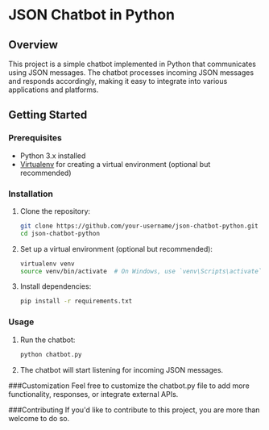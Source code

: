 # JSON Chatbot in Python

## Overview

This project is a simple chatbot implemented in Python that communicates using JSON messages. The chatbot processes incoming JSON messages and responds accordingly, making it easy to integrate into various applications and platforms.

## Getting Started

### Prerequisites

- Python 3.x installed
- [Virtualenv](https://pypi.org/project/virtualenv/) for creating a virtual environment (optional but recommended)

### Installation

1. Clone the repository:

    ```bash
    git clone https://github.com/your-username/json-chatbot-python.git
    cd json-chatbot-python
    ```

2. Set up a virtual environment (optional but recommended):

    ```bash
    virtualenv venv
    source venv/bin/activate  # On Windows, use `venv\Scripts\activate`
    ```

3. Install dependencies:

    ```bash
    pip install -r requirements.txt
    ```

### Usage

1. Run the chatbot:

    ```bash
    python chatbot.py
    ```

2. The chatbot will start listening for incoming JSON messages.

###Customization
Feel free to customize the chatbot.py file to add more functionality, responses, or integrate external APIs.

###Contributing
If you'd like to contribute to this project, you are more than welcome to do so.
